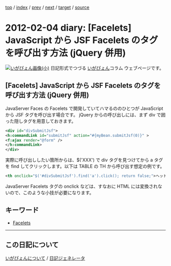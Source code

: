 [top](https://igapyon.github.io/diary/) 
 / [index](https://igapyon.github.io/diary/2012/index.html) 
 / [prev](https://igapyon.github.io/diary/2012/ig120203.html) 
 / [next](https://igapyon.github.io/diary/2012/ig120205.html) 
 / [target](https://igapyon.github.io/diary/2012/ig120204.html) 
 / [source](https://github.com/igapyon/diary/blob/gh-pages/2012/ig120204.html.src.md) 

2012-02-04 diary: [Facelets] JavaScript から JSF Facelets のタグを呼び出す方法 (jQuery 併用)
=====================================================================================================
[![いがぴょん画像(小)](https://igapyon.github.io/diary/images/iga200306s.jpg "いがぴょん")](https://igapyon.github.io/diary/memo/memoigapyon.html) 日記形式でつづる [いがぴょん](https://igapyon.github.io/diary/memo/memoigapyon.html)コラム ウェブページです。

## [Facelets] JavaScript から JSF Facelets のタグを呼び出す方法 (jQuery 併用)

JavaServer Faces の Facelets で開発していてハマるののひとつが JavaScript から JSF タグを呼び出す場合です。
jQuery からの呼び出しには、まず div で囲った隠しタグを用意しておきます。

```xml
<div id="divSubmitJsf">
<h:commandLink id="submitJsf" action="#{myBean.submitJsf(0)}" >
<f:ajax render="@form" />
</h:commandLink>
</div>
```


実際に呼び出ししたい箇所からは、$('XXX') で div タグを見つけてから a タグを find してクリックします。以下は TABLE の TH から呼び出す想定の例です。

```xml
<th onclick="$('#divSubmitJsf').find('a').click(); return false;">ヘッド文字列</th>
```


JavaServer Facelets タグの onclick などは、すなおに HTML には変換されないので、このような小技が必要になります。


## キーワード

* [Facelets](https://igapyon.github.io/diary/keyword/facelets.html)

----------------------------------------------------------------------------------------------------

## この日記について
[いがぴょんについて](https://igapyon.github.io/diary/memo/memoigapyon.html) / [日記ジェネレータ](https://github.com/igapyon/igapyonv3)
